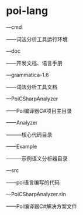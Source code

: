 # poi-lang

—cmd

——词法分析工具运行环境


—doc

——开发文档、语言手册


—grammatica-1.6

——词法分析工具文档


—PoiCSharpAnalyzer

——Poi编译器C#项目主目录

——Analyzer

———核心代码目录

——Example

———示例语义分析器目录


—src

——poi语言编写的代码


—PoiCSharpAnalyzer.sln

——Poi编译器C#解决方案文件
